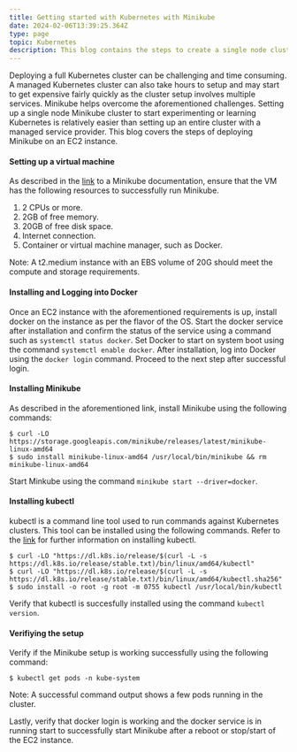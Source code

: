 ```yaml
---
title: Getting started with Kubernetes with Minikube
date: 2024-02-06T13:39:25.364Z
type: page
topic: Kubernetes
description: This blog contains the steps to create a single node cluster using Minikube
---
```


Deploying a full Kubernetes cluster can be challenging and time consuming. A managed Kubernetes cluster can also take hours to setup and may start to get expensive fairly quickly as the cluster setup involves multiple services. 
Minikube helps overcome the aforementioned challenges. Setting up a single node Minikube cluster to start experimenting or learning Kubernetes is relatively easier than setting up an entire cluster with a managed service provider. This blog covers the steps of deploying Minikube on an EC2 instance.

#### Setting up a virtual machine 

As described in the [link](https://minikube.sigs.k8s.io/docs/start/?arch=%2Flinux%2Fx86-64%2Fstable%2Fbinary+download#Service) to a Minikube documentation, ensure that the VM has the following resources to successfully run Minikube.

  1. 2 CPUs or more.
  2. 2GB of free memory.
  3. 20GB of free disk space.
  4. Internet connection.
  5. Container or virtual machine manager, such as Docker.

Note: A t2.medium instance with an EBS volume of 20G should meet the compute and storage requirements.

#### Installing and Logging into Docker

Once an EC2 instance with the aforementioned requirements is up, install docker on the instance as per the flavor of the OS. Start the docker service after installation and confirm the status of the service using a command such as ```systemctl status docker```. Set Docker to start on system boot using the command ```systemctl enable docker```. 
After installation, log into Docker using the ```docker login``` command. Proceed to the next step after successful login.

#### Installing Minikube

As described in the aforementioned link, install Minikube using the following commands:

```
$ curl -LO https://storage.googleapis.com/minikube/releases/latest/minikube-linux-amd64
$ sudo install minikube-linux-amd64 /usr/local/bin/minikube && rm minikube-linux-amd64
```
Start Minkube using the command ```minikube start --driver=docker```.

#### Installing kubectl

kubectl is a command line tool used to run commands against Kubernetes clusters. This tool can be installed using the following commands. Refer to the [link](https://kubernetes.io/docs/tasks/tools/install-kubectl-linux/) for further information on installing kubectl.

```
$ curl -LO "https://dl.k8s.io/release/$(curl -L -s https://dl.k8s.io/release/stable.txt)/bin/linux/amd64/kubectl"
$ curl -LO "https://dl.k8s.io/release/$(curl -L -s https://dl.k8s.io/release/stable.txt)/bin/linux/amd64/kubectl.sha256"
$ sudo install -o root -g root -m 0755 kubectl /usr/local/bin/kubectl
```

Verify that kubectl is succesfully installed using the command ```kubectl version```. 

#### Verifiying the setup

Verify if the Minikube setup is working successfully using the following command:
```
$ kubectl get pods -n kube-system
```
Note: A successful command output shows a few pods running in the cluster.

Lastly, verify that docker login is working and the docker service is in running start to successfully start Minikube after a reboot or stop/start of the EC2 instance.
